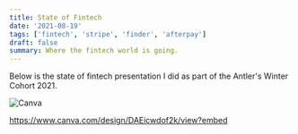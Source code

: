 ```yaml
---
title: State of Fintech
date: '2021-08-19'
tags: ['fintech', 'stripe', 'finder', 'afterpay']
draft: false
summary: Where the fintech world is going.
---
```


Below is the state of fintech presentation I did as part of the Antler's Winter Cohort 2021.

<div className="flex flex-wrap -mx-2 overflow-hidden xl:-mx-2">
  <div className="my-1 px-2 w-full overflow-hidden xl:my-1 xl:px-2 xl:w-1/2">
    <Image alt="Canva" src="/static/images/fintech/fintech.png" width={720} height={427} />
  </div>
</div>

https://www.canva.com/design/DAEicwdof2k/view?embed
